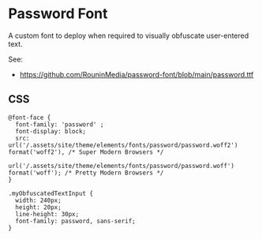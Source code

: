 # Password Font
A custom font to deploy when required to visually obfuscate user-entered text.

See:

 - https://github.com/RouninMedia/password-font/blob/main/password.ttf

## CSS
```
@font-face {
  font-family: 'password' ;
  font-display: block; 
  src: url('/.assets/site/theme/elements/fonts/password/password.woff2') format('woff2'), /* Super Modern Browsers */
       url('/.assets/site/theme/elements/fonts/password/password.woff') format('woff'); /* Pretty Modern Browsers */
}

.myObfuscatedTextInput {
  width: 240px;
  height: 20px;
  line-height: 30px;  
  font-family: password, sans-serif;
}
```

